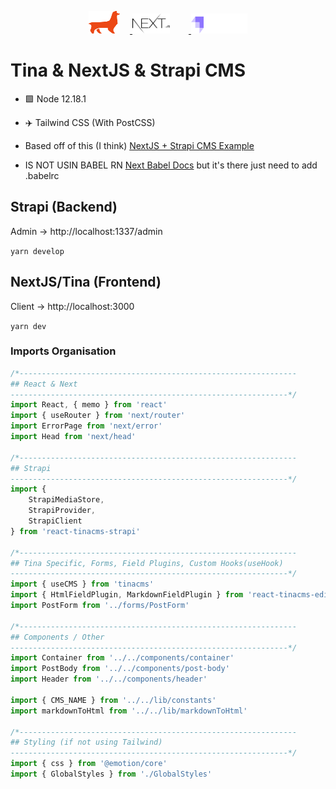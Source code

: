 <p align="center">
  <a href="https://tinacms.org">
    <img style="padding-right: 16px;"  src="./static/tina.svg" width="50" height="36">
  </a>
  <a href="https://nextjs.org/">
    <img style="padding-right: 30px;" src="./static/nextjs.svg" width="60" height="32">
  </a>
    <a href="https://strapi.io/">
    <img src="./static/strapi.svg" width="90" height="32">
  </a>
</p>

# Tina & NextJS & Strapi CMS

- 🟩 Node 12.18.1

- ✈️ Tailwind CSS (With PostCSS) 

- Based off of this (I think) [NextJS + Strapi CMS Example](https://github.com/vercel/next.js/tree/canary/examples/cms-strapi)

- IS NOT USIN BABEL RN [Next Babel Docs](https://nextjs.org/docs/advanced-features/customizing-babel-config) but it's there just need to add .babelrc

## Strapi (Backend)

Admin -> http://localhost:1337/admin

`yarn develop`

## NextJS/Tina (Frontend)

Client -> http://localhost:3000

`yarn dev`

### Imports Organisation

```javascript
/*--------------------------------------------------------------
## React & Next
--------------------------------------------------------------*/
import React, { memo } from 'react'
import { useRouter } from 'next/router'
import ErrorPage from 'next/error'
import Head from 'next/head'

/*--------------------------------------------------------------
## Strapi
--------------------------------------------------------------*/
import {
    StrapiMediaStore,
    StrapiProvider,
    StrapiClient
} from 'react-tinacms-strapi'

/*--------------------------------------------------------------
## Tina Specific, Forms, Field Plugins, Custom Hooks(useHook)
--------------------------------------------------------------*/
import { useCMS } from 'tinacms'
import { HtmlFieldPlugin, MarkdownFieldPlugin } from 'react-tinacms-editor'
import PostForm from '../forms/PostForm'

/*--------------------------------------------------------------
## Components / Other
--------------------------------------------------------------*/
import Container from '../../components/container'
import PostBody from '../../components/post-body'
import Header from '../../components/header'

import { CMS_NAME } from '../../lib/constants'
import markdownToHtml from '../../lib/markdownToHtml'

/*--------------------------------------------------------------
## Styling (if not using Tailwind)
--------------------------------------------------------------*/
import { css } from '@emotion/core'
import { GlobalStyles } from './GlobalStyles'


```

